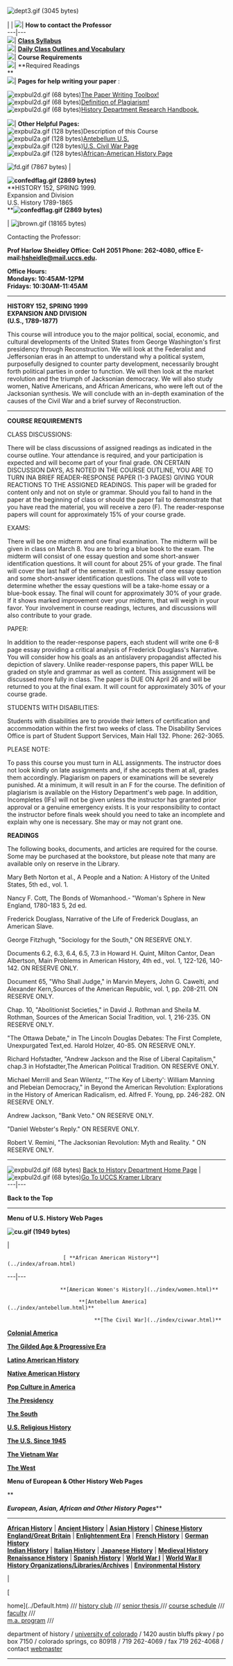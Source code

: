 ![dept3.gif \(3045 bytes\)](../icons/dept.gif)

|  | ![](../_themes/global/globul1a.gif)| **How to contact the Professor**  
---|---  
![](../_themes/global/globul1a.gif)| [**Class
Syllabus**](hist152/hist152syll.htm)  
![](../_themes/global/globul1a.gif)| [**Daily Class Outlines and
Vocabulary**](hist152/hist152dcopm.htm)  
![](../_themes/global/globul1a.gif)| **Course Requirements**  
![](../_themes/global/globul1a.gif)| **Required Readings  
**  
![](../_themes/global/globul1a.gif)| **Pages for help writing your paper** :  
  
![expbul2d.gif \(68 bytes\)](../index/expbul2d.gif)[The Paper Writing
Toolbox!](../toolbox/toolbox.html)  
![expbul2d.gif \(68 bytes\)](../index/expbul2d.gif)[Definition of
Plagiarism!](../toolbox/plagiarism.htm)  
![expbul2d.gif \(68 bytes\)](../index/expbul2d.gif)[History Department
Research Handbook.](../toolbox/handbook.html)  
  
![](../_themes/global/globul1a.gif)| **Other Helpful Pages:**  
![expbul2a.gif \(128 bytes\)](../index/expbul2a.gif)Description of this Course  
![expbul2a.gif \(128 bytes\)](../index/expbul2a.gif)[Antebellum
U.S.](../index/antebellum.html)  
![expbul2a.gif \(128 bytes\)](../index/expbul2a.gif)[U.S. Civil War
Page](../index/civwar.html)  
![expbul2a.gif \(128 bytes\)](../index/expbul2a.gif)[African-American History
Page](../index/afroam.html)  
  


![fd.gif \(7867 bytes\)](../icons/fd.gif) |

**![confedflag.gif \(2869
bytes\)](../spring2000websites/hist152/civilwar/confedflag.gif)**  
**HISTORY 152, SPRING 1999.  
Expansion and Division  
U.S. History 1789-1865  
****![confedflag.gif \(2869
bytes\)](../spring2000websites/hist152/civilwar/confedflag.gif)**  
  

| ![jbrown.gif \(18165
bytes\)](../spring2000websites/hist152/civilwar/jbrown.gif)  
  


Contacting the Professor:

 **Prof Harlow Sheidley Office: CoH 2051 Phone: 262-4080, office
E-mail:[hsheidle@mail.uccs.edu](mailto:hsheidle@mail.uccs.edu).**

**Office Hours:  
Mondays: 10:45AM-12PM  
Fridays: 10:30AM-11:45AM**  
  
---  
  


**HISTORY 152, SPRING 1999  
EXPANSION AND DIVISION  
(U.S., 1789-1877)**

This course will introduce you to the major political, social, economic, and
cultural developments of the United States from George Washington's first
presidency through Reconstruction. We will look at the Federalist and
Jeffersonian eras in an attempt to understand why a political system,
purposefully designed to counter party development, necessarily brought forth
political parties in order to function. We will then look at the market
revolution and the triumph of Jacksonian democracy. We will also study women,
Native Americans, and African Americans, who were left out of the Jacksonian
synthesis. We will conclude with an in-depth examination of the causes of the
Civil War and a brief survey of Reconstruction.  
  
---  
  
**COURSE REQUIREMENTS**

CLASS DISCUSSIONS:

There will be class discussions of assigned readings as indicated in the
course outline. Your attendance is required, and your participation is
expected and will become part of your final grade. ON CERTAIN DISCUSSION DAYS,
AS NOTED IN THE COURSE OUTLINE, YOU ARE TO TURN INA BRIEF READER-RESPONSE
PAPER (1-3 PAGES) GIVING YOUR REACTIONS TO THE ASSIGNED READINGS. This paper
will be graded for content only and not on style or grammar. Should you fail
to hand in the paper at the beginning of class or should the paper fail to
demonstrate that you have read the material, you will receive a zero (F). The
reader-response papers will count for approximately 15% of your course grade.

EXAMS:

There will be one midterm and one final examination. The midterm will be given
in class on March 8. You are to bring a blue book to the exam. The midterm
will consist of one essay question and some short-answer identification
questions. It will count for about 25% of your grade. The final will cover the
last half of the semester. It will consist of one essay question and some
short-answer identification questions. The class will vote to determine
whether the essay questions will be a take-home essay or a blue-book essay.
The final will count for approximately 30% of your grade. If it shows marked
improvement over your midterm, that will weigh in your favor. Your involvement
in course readings, lectures, and discussions will also contribute to your
grade.

PAPER:

In addition to the reader-response papers, each student will write one 6-8
page essay providing a critical analysis of Frederick Douglass's Narrative.
You will consider how his goals as an antislavery propagandist affected his
depiction of slavery. Unlike reader-response papers, this paper WILL be graded
on style and grammar as well as content. This assignment will be discussed
more fully in class. The paper is DUE ON April 26 and will be returned to you
at the final exam. It will count for approximately 30% of your course grade.

STUDENTS WITH DISABILITIES:

Students with disabilities are to provide their letters of certification and
accommodation within the first two weeks of class. The Disability Services
Office is part of Student Support Services, Main Hall 132. Phone: 262-3065.

PLEASE NOTE:

To pass this course you must turn in ALL assignments. The instructor does not
look kindly on late assignments and, if she accepts them at all, grades them
accordingly. Plagiarism on papers or examinations will be severely punished.
At a minimum, it will result in an F for the course. The definition of
plagiarism is available on the History Department's web page. In addition,
Incompletes (IFs) will not be given unless the instructor has granted prior
approval or a genuine emergency exists. It is your responsibility to contact
the instructor before finals week should you need to take an incomplete and
explain why one is necessary. She may or may not grant one.  

**READINGS**

The following books, documents, and articles are required for the course. Some
may be purchased at the bookstore, but please note that many are available
only on reserve in the Library.

Mary Beth Norton et al., A People and a Nation: A History of the United
States, 5th ed., vol. 1.

Nancy F. Cott, The Bonds of Womanhood.- "Woman's Sphere in New England,
1780-183 5, 2d ed.

Frederick Douglass, Narrative of the Life of Frederick Douglass, an American
Slave.

George Fitzhugh, "Sociology for the South," ON RESERVE ONLY.

Documents 6.2, 6.3, 6.4, 6.5, 7.3 in Howard H. Quint, Milton Cantor, Dean
Albertson, Main Problems in American History, 4th ed., vol. 1, 122-126,
140-142. ON RESERVE ONLY.

Document 65, "Who Shall Judge," in Marvin Meyers, John G. Cawelti, and
Alexander Kern,Sources of the American Republic, vol. 1, pp. 208-211. ON
RESERVE ONLY.

Chap. 10, "Abolitionist Societies," in David J. Rothman and Sheila M. Rothman,
Sources of the American Social Tradition, vol. 1, 216-235. ON RESERVE ONLY.

"The Ottawa Debate," in The Lincoln Douglas Debates: The First Complete,
Unexpurgated Text,ed. Harold Holzer, 40-85. ON RESERVE ONLY.

Richard Hofstadter, "Andrew Jackson and the Rise of Liberal Capitalism,"
chap.3 in Hofstadter,The American Political Tradition. ON RESERVE ONLY.

Michael Merrill and Sean Wilentz, "'The Key of Liberty': William Manning and
Plebeian Democracy," in Beyond the American Revolution: Explorations in the
History of American Radicalism, ed. Alfred F. Young, pp. 246-282. ON RESERVE
ONLY.

Andrew Jackson, "Bank Veto." ON RESERVE ONLY.

"Daniel Webster's Reply." ON RESERVE ONLY.

Robert V. Remini, "The Jacksonian Revolution: Myth and Reality. " ON RESERVE
ONLY.  
  
---  
  
![expbul2d.gif \(68 bytes\)](../index/expbul2d.gif) [Back to History
Department Home Page](../Default.htm) | ![expbul2d.gif \(68
bytes\)](../index/expbul2d.gif)[Go To UCCS Kramer
Library](http://web.uccs.edu/library)  
---|---  
  


**Back to the Top**  
  
---  
  
**Menu of U.S. History Web Pages**

**![cu.gif \(1949 bytes\)](../index/cu.gif)**

|

                      [ **African American History**](../index/afroam.html)  
  
---|---  
  
                     **[American Women's History](../index/women.html)**  
  
                           **[Antebellum America](../index/antebellum.html)**  
  
                                **[The Civil War](../index/civwar.html)**  
  
**[Colonial America](../index/colonial.html)**  
  
[**The Gilded Age & Progressive Era**](../index/shgape.html)  
  
[**Latino American History**](../index/latino.html)  
  
[**Native American History**](../index/nativeam.html)  
  
[**Pop Culture in America**](../index/popcult.html)  
  
[**The Presidency**](../index/presidency.html)  
  
[**The South**](../index/south.html)  
  
[**U.S. Religious History**](../index/usreligion.html)  
  
[**The U.S. Since 1945**](../index/recent.html)  
  
**[The Vietnam War](../index/vietnam.html)**  
  
**[The West](../index/west.html)**  
  
**Menu of European & Other History Web Pages**

**

_[](../Default.htm#uspages)**European, Asian, African and Other History
Pages**_**  
  
---  
**[**African History**](../index/africa.html)** | [**Ancient
History**](../index/ancient.html) | [**Asian
History**](../index/generalasia.html) | [**Chinese
History**](../index/china.html)  
**[**England/Great Britain**](../index/england.html)** | [**Enlightenment
Era**](../index/enlightenment.html) | [**French
History**](../index/france.html) | [**German History**](../index/germany.html)  
**[**Indian History**](../index/india.html)** | [**Italian
History**](../index/italy.html) | [**Japanese History**](../index/japan.html)
| [**Medieval History**](../index/medieval.html)  
**[**Renaissance History**](../index/renaissance.html)** | [**Spanish
History**](../index/spain.html) | [**World War I**](../index/worldwar1.html) |
[**World War II**](../index/worldwar2.html)  
**[**History Organizations/Libraries/Archives**](../index/historg.html)** |
[**Environmental History**](../index/environhist.html)  
  
  
  
|

[  
  
home](../Default.htm) /// [history club](../histclub/!L'HISTOIRE!.htm) ///
[senior thesis ](../hist394/thesis_sch.htm)///  [course
schedule](http://www.uccs.edu/course.html) ///
[faculty](../faculty/facvitae.html) /// [  
m.a. program](../index/ma-program.htm) ///

department of history / [university of colorado](http://www.uccs.edu) / 1420
austin bluffs pkwy / po box 7150 / colorado springs, co 80918 / 719 262-4069 /
fax 719 262-4068 / contact [webmaster](http://web.uccs.edu/pharvey)

  
---  
  


